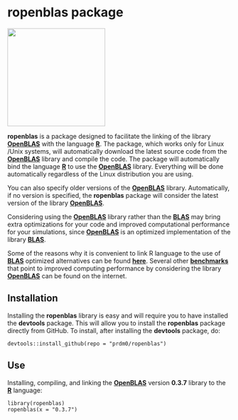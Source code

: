 # ropenblas package

<img src="https://raw.githubusercontent.com/prdm0/ropenblas/master/logo.png" height="220" width="220">

**ropenblas** is a package designed to facilitate the linking of the library [**OpenBLAS**](https://www.openblas.net/) with the language [**R**](https://www.r-project.org/). The package, which works only for Linux /Unix systems, will automatically download the latest source code from the [**OpenBLAS**](https://www.openblas.net/) library and compile the code. The package will automatically bind the language [**R**](https://www.r-project.org/) to use the [**OpenBLAS**](https://www.openblas.net/) library. Everything will be done automatically regardless of the Linux distribution you are using.

You can also specify older versions of the [**OpenBLAS**](https://www.openblas.net/) library. Automatically, if no version is specified, the **ropenblas** package will consider the latest version of the library [**OpenBLAS**](https://www.openblas.net/).


Considering using the [**OpenBLAS**](https://www.openblas.net/) library rather than the [**BLAS**](http://www.netlib.org/blas/) may bring extra optimizations for your code and improved computational performance for your simulations, since [**OpenBLAS**](https://www.openblas.net/) is an optimized implementation of the library [**BLAS**](http://www.netlib.org/blas/).

Some of the reasons why it is convenient to link R language to the use of [**BLAS**](http://www.netlib.org/blas/) optimized alternatives can be found [**here**](https://csantill.github.io/RPerformanceWBLAS/). Several other [**benchmarks**](https://en.wikipedia.org/wiki/Benchmarking) that point to improved computing performance by considering the library [**OpenBLAS**](https://www.openblas.net/) can be found on the internet.

## Installation

Installing the **ropenblas** library is easy and will require you to have installed the **devtools** package. This will allow you to install the **ropenblas** package directly from GitHub. To install, after installing the **devtools** package, do:

```
devtools::install_github(repo = "prdm0/ropenblas")
```

## Use

Installing, compiling, and linking the [**OpenBLAS**](https://www.openblas.net/) version **0.3.7** library to the [**R**](https://www.r-project.org/) language:

```
library(ropenblas)
ropenblas(x = "0.3.7")
```